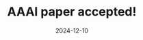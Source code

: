 ---
title: "AAAI paper accepted!"
date: 2024-12-10
excerpt: "My first PhD paper was accepted to the AAAI conference held in Philadelphia, USA!
            It is a paper about using RL to solve the tradeoff of cost for measuring variables in order to precisely execute crop management actions.
            Read the paper [here!](https://doi.org/10.48550/arXiv.2501.12823)
            
            There is a website that gives AI-generated overviews of AI papers. It interestingly manages
            to explain-like-i'm-five the paper quite well :> read the summary [here!](https://www.aimodels.fyi/papers/arxiv/to-measure-or-not-cost-sensitive-selective)"
---